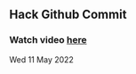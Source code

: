 
 ## Hack Github Commit 
 ### Watch video <a href="https://www.youtube.com">here</a> 
 Wed 11 May 2022 
